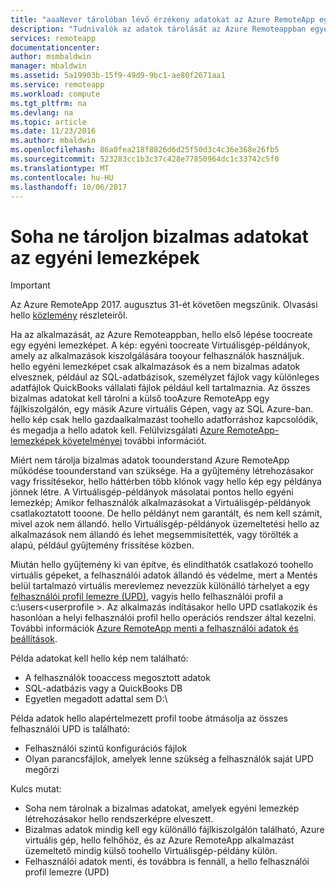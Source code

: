 ```yaml
---
title: "aaaNever tárolóban lévő érzékeny adatokat az Azure RemoteApp egyéni lemezképek |} Microsoft Docs"
description: "Tudnivalók az adatok tárolását az Azure Remoteappban egyéni lemezképek hello:"
services: remoteapp
documentationcenter: 
author: msmbaldwin
manager: mbaldwin
ms.assetid: 5a19903b-15f9-49d9-9bc1-ae80f2671aa1
ms.service: remoteapp
ms.workload: compute
ms.tgt_pltfrm: na
ms.devlang: na
ms.topic: article
ms.date: 11/23/2016
ms.author: mbaldwin
ms.openlocfilehash: 86a0fea218f8826d6d25f50d3c4c36e368e26fb5
ms.sourcegitcommit: 523283cc1b3c37c428e77850964dc1c33742c5f0
ms.translationtype: MT
ms.contentlocale: hu-HU
ms.lasthandoff: 10/06/2017
---
```

# <a name="never-store-sensitive-data-on-custom-images"></a>Soha ne tároljon bizalmas adatokat az egyéni lemezképek
> [!IMPORTANT]
> Az Azure RemoteApp 2017. augusztus 31-ét követően megszűnik. Olvasási hello [közlemény](https://go.microsoft.com/fwlink/?linkid=821148) részleteiről.
> 
> 

Ha az alkalmazását, az Azure Remoteappban, hello első lépése toocreate egy egyéni lemezképet. A kép: egyéni toocreate Virtuálisgép-példányok, amely az alkalmazások kiszolgálására tooyour felhasználók használjuk. hello egyéni lemezképet csak alkalmazások és a nem bizalmas adatok elvesznek, például az SQL-adatbázisok, személyzet fájlok vagy különleges adatfájlok QuickBooks vállalati fájlok például kell tartalmaznia. Az összes bizalmas adatokat kell tárolni a külső tooAzure RemoteApp egy fájlkiszolgálón, egy másik Azure virtuális Gépen, vagy az SQL Azure-ban. hello kép csak hello gazdaalkalmazást toohello adatforráshoz kapcsolódik, és megadja a hello adatok kell. Felülvizsgálati [Azure RemoteApp-lemezképek követelményei](remoteapp-imagereqs.md) további információt. 

Miért nem tárolja bizalmas adatok toounderstand Azure RemoteApp működése toounderstand van szüksége. Ha a gyűjtemény létrehozásakor vagy frissítésekor, hello háttérben több klónok vagy hello kép egy példánya jönnek létre. A Virtuálisgép-példányok másolatai pontos hello egyéni lemezkép; Amikor felhasználók alkalmazásokat a Virtuálisgép-példányok csatlakoztatott tooone. De hello példányt nem garantált, és nem kell számít, mivel azok nem állandó. hello Virtuálisgép-példányok üzemeltetési hello az alkalmazások nem állandó és lehet megsemmisítették, vagy törölték a alapú, például gyűjtemény frissítése közben. 

Miután hello gyűjtemény ki van építve, és elindíthatók csatlakozó toohello virtuális gépeket, a felhasználói adatok állandó és védelme, mert a Mentés belül tartalmazó virtuális merevlemez nevezzük különálló tárhelyet a egy [felhasználói profil lemezre (UPD)](remoteapp-upd.md), vagyis hello felhasználói profil a c:\users\<userprofile >. Az alkalmazás indításakor hello UPD csatlakozik és hasonlóan a helyi felhasználói profil hello operációs rendszer által kezelni. További információk [Azure RemoteApp menti a felhasználói adatok és beállítások](remoteapp-upd.md).

Példa adatokat kell hello kép nem található:

* A felhasználók tooaccess megosztott adatok
* SQL-adatbázis vagy a QuickBooks DB
* Egyetlen megadott adattal sem D:\

Példa adatok hello alapértelmezett profil toobe átmásolja az összes felhasználói UPD is található:

* Felhasználói szintű konfigurációs fájlok
* Olyan parancsfájlok, amelyek lenne szükség a felhasználók saját UPD megőrzi

Kulcs mutat:

* Soha nem tárolnak a bizalmas adatokat, amelyek egyéni lemezkép létrehozásakor hello rendszerképre elveszett.
* Bizalmas adatok mindig kell egy különálló fájlkiszolgálón található, Azure virtuális gép, hello felhőhöz, és az Azure RemoteApp alkalmazást üzemeltető mindig külső toohello Virtuálisgép-példány külön. 
* Felhasználói adatok menti, és továbbra is fennáll, a hello felhasználói profil lemezre (UPD)

